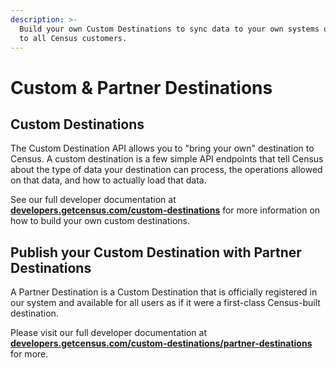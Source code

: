 ```yaml
---
description: >-
  Build your own Custom Destinations to sync data to your own systems or publish
  to all Census customers.
---
```


# Custom & Partner Destinations

## Custom Destinations

The Custom Destination API allows you to "bring your own" destination to Census. A custom destination is a few simple API endpoints that tell Census about the type of data your destination can process, the operations allowed on that data, and how to actually load that data.

See our full developer documentation at [**developers.getcensus.com/custom-destinations**](https://developers.getcensus.com/custom-destinations) for more information on how to build your own custom destinations.

## Publish your Custom Destination with Partner Destinations

A Partner Destination is a Custom Destination that is officially registered in our system and available for all users as if it were a first-class Census-built destination.

Please visit our full developer documentation at [**developers.getcensus.com/custom-destinations/partner-destinations**](https://developers.getcensus.com/custom-destinations/partner-destinations) for more.

